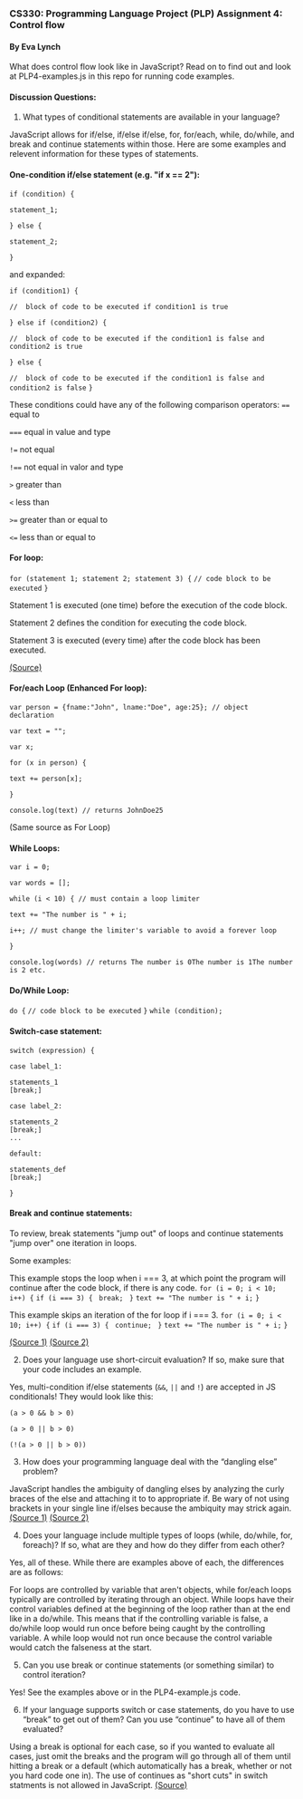 ### CS330: Programming Language Project (PLP) Assignment 4: Control flow ###
#### By Eva Lynch ####

What does control flow look like in JavaScript? Read on to find out and look at PLP4-examples.js in this repo for running code examples.

#### Discussion Questions: ####

1. What types of conditional statements are available in your language?

JavaScript allows for if/else, if/else if/else, for, for/each, while, do/while, and break and continue statements within those.
Here are some examples and relevent information for these types of statements.

#### One-condition if/else statement (e.g. "if x == 2"): #### 

 `if (condition) {`
 
  `statement_1;`
  
`} else {`

  `statement_2;`
  
`}`

and expanded:

`if (condition1) {`

  `//  block of code to be executed if condition1 is true`
  
`} else if (condition2) {`

  `//  block of code to be executed if the condition1 is false and condition2 is true`
  
`} else {`

  `//  block of code to be executed if the condition1 is false and condition2 is false`
`}`

These conditions could have any of the following comparison operators:
`==` equal to

`===` equal in value and type

`!=` not equal

`!==` not equal in valor and type

`>` greater than

`<` less than

`>=` greater than or equal to

`<=` less than or equal to

#### For loop: #### 

`for (statement 1; statement 2; statement 3) {`
  `// code block to be executed`
`}`

Statement 1 is executed (one time) before the execution of the code block.

Statement 2 defines the condition for executing the code block.

Statement 3 is executed (every time) after the code block has been executed.

[(Source)](https://www.w3schools.com/js/js_loop_for.asp)

#### For/each Loop (Enhanced For loop): #### 

`var person = {fname:"John", lname:"Doe", age:25}; // object declaration `

`var text = "";`

`var x;`

`for (x in person) {`

  `text += person[x];`
  
`}`

`console.log(text) // returns JohnDoe25`

(Same source as For Loop)

#### While Loops: #### 

`var i = 0;`

`var words = [];`

`while (i < 10) { // must contain a loop limiter`

  `text += "The number is " + i;`
  
  `i++; // must change the limiter's variable to avoid a forever loop`
  
`}`

`console.log(words) // returns The number is 0The number is 1The number is 2 etc.`

#### Do/While Loop: #### 

`do {`
  `// code block to be executed`
`}`
`while (condition);`

#### Switch-case  statement: #### 

`switch (expression) {`

  `case label_1:`
  
    statements_1
    [break;]
    
  `case label_2:`
  
    statements_2
    [break;]
    ...
    
  `default:`
  
    statements_def
    [break;]
    
`}`

#### Break  and  continue  statements: #### 

To review, break statements "jump out" of loops and continue statements "jump over" one iteration in loops.

Some examples:

This example stops the loop when i === 3, at which point the program will continue after the code block, if there is any code.
`for (i = 0; i < 10; i++) {`
  `if (i === 3) { `
    `break; `
  `}`
  `text += "The number is " + i;`
`}`

This example skips an iteration of the for loop if i === 3.
`for (i = 0; i < 10; i++) {`
  `if (i === 3) { `
    `continue; `
  `}`
  `text += "The number is " + i;`
`}`

[(Source 1)](https://developer.mozilla.org/en-US/docs/Web/JavaScript/Guide/Control_flow_and_error_handling)
[(Source 2)](https://www.w3schools.com/js/js_break.asp)

2. Does your language use short-circuit evaluation? If so, make sure that your code includes an example.

Yes, multi-condition if/else statements (`&&`, `||` and `!`) are accepted in JS conditionals! They would look like this:

`(a > 0 && b > 0)`

`(a > 0 || b > 0)`

`(!(a > 0 || b > 0))`

3. How does your programming language deal with the “dangling else” problem?

JavaScript handles the ambiguity of dangling elses by analyzing the curly braces of the else and attaching it to to 
appropriate if. Be wary of not using brackets in your single line if/elses because the ambiquity may strick again. [(Source 1)](https://en.wikipedia.org/wiki/Dangling_else) [(Source 2)](https://stackoverflow.com/questions/7117873/do-if-statements-in-javascript-require-curly-braces)

4. Does your language include multiple types of loops (while, do/while, for, foreach)? If so, what are they and how 
do they differ from each other?

Yes, all of these. While there are examples above of each, the differences are as follows:

For loops are controlled by variable that aren't objects, while for/each loops typically are controlled by iterating through an object.
While loops have their control variables defined at the beginning of the loop rather than at the end like in a do/while. This means that if the controlling variable is false, a do/while loop would run once before being caught by the controlling variable. A while loop would not run once because the control variable would catch the falseness at the start. 

5. Can you use break or continue statements (or something similar) to control iteration?

Yes! See the examples above or in the PLP4-example.js code.

6. If your language supports switch or case statements, do you have to use “break” to get out of them? Can you use “continue”
to have all of them evaluated?

Using a break is optional for each case, so if you wanted to evaluate all cases, just omit the breaks and the program will go through all of them until hitting a break or a default (which automatically has a break, whether or not you hard code one in). The use of continues as "short cuts" in switch statments is not allowed in JavaScript. [(Source)](https://stackoverflow.com/questions/18076238/continue-allways-illegal-in-switch-in-js-but-break-works-fine)
